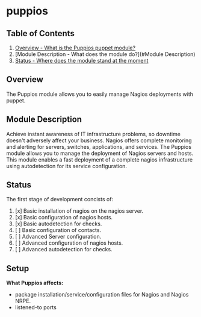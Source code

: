 puppios
=======

Table of Contents
-----------------

1. [Overview - What is the Puppios puppet module?](#overview)
2. [Module Description - What does the module do?](#Module Description)
3. [Status - Where does the module stand at the moment](#Status)

Overview
--------

The Puppios module allows you to easily manage Nagios deployments with puppet.

Module Description
------------------

Achieve instant awareness of IT infrastructure problems, so downtime doesn't adversely affect your business. Nagios offers complete monitoring and alerting for servers, switches, applications, and services.
The Puppios module allows you to manage the deployment of Nagios servers and hosts. This module enables a fast deployment of a complete nagios infrastructure using autodetection for its service configuration.

Status
------

The first stage of development concists of:

1. [x] Basic installation of nagios on the nagios server.
2. [x] Basic configuration of nagios hosts.
3. [x] Basic autodetection for checks.
4. [ ] Basic configuration of contacts.
5. [ ] Advanced Server configuration.
6. [ ] Advanced configuration of nagios hosts.
7. [ ] Advanced autodetection for checks.

Setup
-----

**What Puppios affects:**

* package installation/service/configuration files for Nagios and Nagios NRPE.
* listened-to ports

